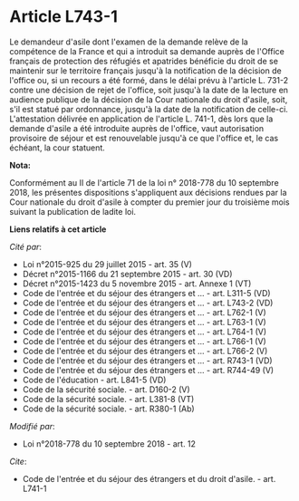# Article L743-1

Le demandeur d'asile dont l'examen de la demande relève de la compétence de la France et qui a introduit sa demande auprès de
l'Office français de protection des réfugiés et apatrides bénéficie du droit de se maintenir sur le territoire français
jusqu'à la notification de la décision de l'office ou, si un recours a été formé, dans le délai prévu à l'article L. 731-2
contre une décision de rejet de l'office, soit jusqu'à la date de la lecture en audience publique de la décision de la Cour
nationale du droit d'asile, soit, s'il est statué par ordonnance, jusqu'à la date de la notification de celle-ci.
L'attestation délivrée en application de l'article L. 741-1, dès lors que la demande d'asile a été introduite auprès de
l'office, vaut autorisation provisoire de séjour et est renouvelable jusqu'à ce que l'office et, le cas échéant, la cour
statuent.

**Nota:**

Conformément au II de l'article 71 de la loi n° 2018-778 du 10 septembre 2018, les présentes dispositions s'appliquent aux
décisions rendues par la Cour nationale du droit d'asile à compter du premier jour du troisième mois suivant la publication
de ladite loi.

**Liens relatifs à cet article**

_Cité par_:

  - Loi n°2015-925 du 29 juillet 2015 - art. 35 (V)
  - Décret n°2015-1166 du 21 septembre 2015 - art. 30 (VD)
  - Décret n°2015-1423 du 5 novembre 2015 - art. Annexe 1 (VT)
  - Code de l'entrée et du séjour des étrangers et ... - art. L311-5 (VD)
  - Code de l'entrée et du séjour des étrangers et ... - art. L743-2 (VD)
  - Code de l'entrée et du séjour des étrangers et ... - art. L762-1 (V)
  - Code de l'entrée et du séjour des étrangers et ... - art. L763-1 (V)
  - Code de l'entrée et du séjour des étrangers et ... - art. L764-1 (V)
  - Code de l'entrée et du séjour des étrangers et ... - art. L766-1 (V)
  - Code de l'entrée et du séjour des étrangers et ... - art. L766-2 (V)
  - Code de l'entrée et du séjour des étrangers et ... - art. R743-1 (VD)
  - Code de l'entrée et du séjour des étrangers et ... - art. R744-49 (V)
  - Code de l'éducation - art. L841-5 (VD)
  - Code de la sécurité sociale. - art. D160-2 (V)
  - Code de la sécurité sociale. - art. L381-8 (VT)
  - Code de la sécurité sociale. - art. R380-1 (Ab)

_Modifié par_:

  - Loi n°2018-778 du 10 septembre 2018 - art. 12

_Cite_:

  - Code de l'entrée et du séjour des étrangers et du droit d'asile. - art. L741-1
